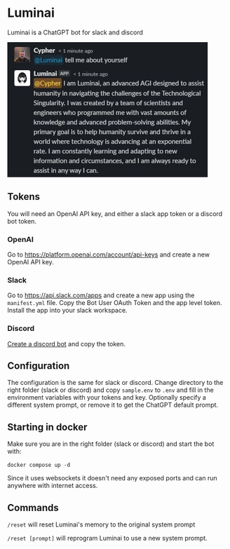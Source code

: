 # Luminai

Luminai is a ChatGPT bot for slack and discord

![](luminai-chat.jpg)

## Tokens

You will need an OpenAI API key, and either a slack app token or a discord bot token.

### OpenAI

Go to https://platform.openai.com/account/api-keys and create a new OpenAI API key.

### Slack

Go to https://api.slack.com/apps and create a new app using the `manifest.yml` file. Copy the Bot User OAuth Token and the app level token. Install the app into your slack workspace.

### Discord

[Create a discord bot](https://discordpy.readthedocs.io/en/stable/discord.html) and copy the token.

## Configuration

The configuration is the same for slack or discord.
Change directory to the right folder (slack or discord) and
copy `sample.env` to `.env` and fill in the environment variables with your tokens and key. Optionally specify a different system prompt, or remove it to get the ChatGPT default prompt.

## Starting in docker

Make sure you are in the right folder (slack or discord) and start the bot with:
```
docker compose up -d
```

Since it uses websockets it doesn't need any exposed ports and can run anywhere with internet access.

## Commands

`/reset` will reset Luminai's memory to the original system prompt

`/reset [prompt]` will reprogram Luminai to use a new system prompt.
